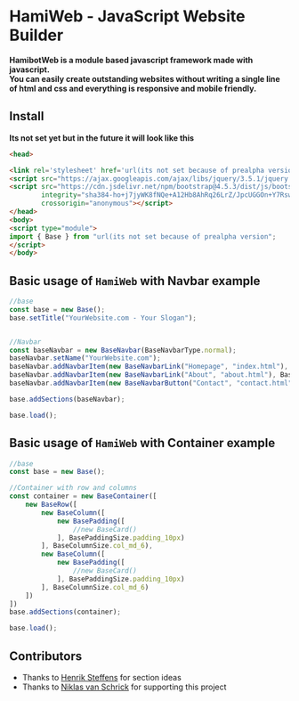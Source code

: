 # HamiWeb - JavaScript Website Builder

**HamibotWeb is a module based javascript framework made with javascript.  
You can easily create outstanding websites without writing a single line of html and css and everything is responsive
and mobile friendly.**

## Install

**Its not set yet but in the future it will look like this**

```html
<head>

<link rel='stylesheet' href='url(its not set because of prealpha version)'>
<script src="https://ajax.googleapis.com/ajax/libs/jquery/3.5.1/jquery.min.js"></script>
<script src="https://cdn.jsdelivr.net/npm/bootstrap@4.5.3/dist/js/bootstrap.bundle.min.js"
        integrity="sha384-ho+j7jyWK8fNQe+A12Hb8AhRq26LrZ/JpcUGGOn+Y7RsweNrtN/tE3MoK7ZeZDyx"
        crossorigin="anonymous"></script>
</head>
<body>
<script type="module">
import { Base } from "url(its not set because of prealpha version";
</script>
</body>
```

## Basic usage of ```HamiWeb``` with Navbar example

```javascript
//base
const base = new Base();
base.setTitle("YourWebsite.com - Your Slogan");


//Navbar
const baseNavbar = new BaseNavbar(BaseNavbarType.normal);
baseNavbar.setName("YourWebsite.com");
baseNavbar.addNavbarItem(new BaseNavbarLink("Homepage", "index.html"), BaseNavbarPosition.left);
baseNavbar.addNavbarItem(new BaseNavbarLink("About", "about.html"), BaseNavbarPosition.left);
baseNavbar.addNavbarItem(new BaseNavbarButton("Contact", "contact.html", "btn-success"), BaseNavbarPosition.right);

base.addSections(baseNavbar);

base.load();
```
## Basic usage of ```HamiWeb``` with Container example

```javascript
//base
const base = new Base();

//Container with row and columns
const container = new BaseContainer([
    new BaseRow([
        new BaseColumn([
            new BasePadding([
                //new BaseCard()
            ], BasePaddingSize.padding_10px)
        ], BaseColumnSize.col_md_6),
        new BaseColumn([
            new BasePadding([
                //new BaseCard()
            ], BasePaddingSize.padding_10px)
        ], BaseColumnSize.col_md_6)
    ])
])
base.addSections(container);

base.load();
```
## Contributors
- Thanks to [Henrik Steffens](https://github.com/Th3Ph4nt0m) for section ideas
- Thanks to [Niklas van Schrick](https://github.com/Taucher2003) for supporting this project
